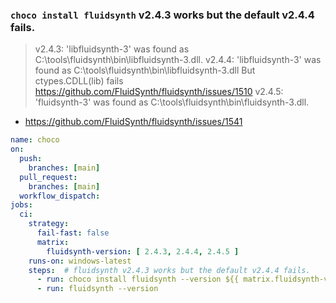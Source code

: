 ### `choco install fluidsynth` v2.4.3 works but the default v2.4.4 fails.
> v2.4.3: 'libfluidsynth-3' was found as C:\tools\fluidsynth\bin\libfluidsynth-3.dll.
> v2.4.4: 'libfluidsynth-3' was found as C:\tools\fluidsynth\bin\libfluidsynth-3.dll
>    But ctypes.CDLL(lib) fails https://github.com/FluidSynth/fluidsynth/issues/1510
> v2.4.5: 'fluidsynth-3' was found as C:\tools\fluidsynth\bin\fluidsynth-3.dll.

* https://github.com/FluidSynth/fluidsynth/issues/1541
```yaml
name: choco
on:
  push:
    branches: [main]
  pull_request:
    branches: [main]
  workflow_dispatch:
jobs:
  ci:
    strategy:
      fail-fast: false
      matrix:
        fluidsynth-version: [ 2.4.3, 2.4.4, 2.4.5 ]
    runs-on: windows-latest
    steps:  # fluidsynth v2.4.3 works but the default v2.4.4 fails.
      - run: choco install fluidsynth --version ${{ matrix.fluidsynth-version }}
      - run: fluidsynth --version
```

